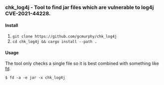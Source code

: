 ### chk_log4j - Tool to find jar files which are vulnerable to log4j CVE-2021-44228.


#### Install

1. `git clone https://github.com/gcmurphy/chk_log4j`
2. `cd chk_log4j && cargo install --path .`


#### Usage

The tool only checks a single file so it is best combined with something like [fd](https://github.com/sharkdp/fd).

```
$ fd -a -e jar -x chk_log4j
```

